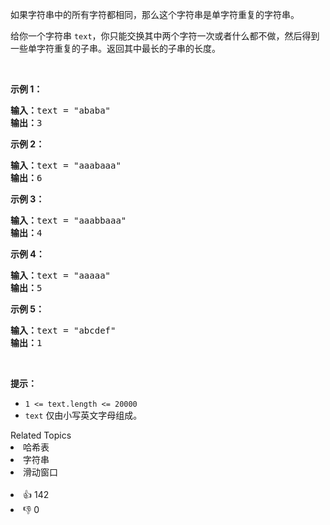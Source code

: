 <p>如果字符串中的所有字符都相同，那么这个字符串是单字符重复的字符串。</p>

<p>给你一个字符串&nbsp;<code>text</code>，你只能交换其中两个字符一次或者什么都不做，然后得到一些单字符重复的子串。返回其中最长的子串的长度。</p>

<p>&nbsp;</p>

<p><strong>示例 1：</strong></p>

<pre><strong>输入：</strong>text = "ababa"
<strong>输出：</strong>3
</pre>

<p><strong>示例 2：</strong></p>

<pre><strong>输入：</strong>text = "aaabaaa"
<strong>输出：</strong>6
</pre>

<p><strong>示例 3：</strong></p>

<pre><strong>输入：</strong>text = "aaabbaaa"
<strong>输出：</strong>4
</pre>

<p><strong>示例 4：</strong></p>

<pre><strong>输入：</strong>text = "aaaaa"
<strong>输出：</strong>5
</pre>

<p><strong>示例 5：</strong></p>

<pre><strong>输入：</strong>text = "abcdef"
<strong>输出：</strong>1
</pre>

<p>&nbsp;</p>

<p><strong>提示：</strong></p>

<ul> 
 <li><code>1 &lt;= text.length &lt;= 20000</code></li> 
 <li><code>text</code> 仅由小写英文字母组成。</li> 
</ul>

<div><div>Related Topics</div><div><li>哈希表</li><li>字符串</li><li>滑动窗口</li></div></div><br><div><li>👍 142</li><li>👎 0</li></div>